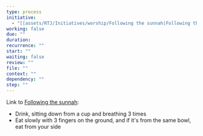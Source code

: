 ```yaml
---
type: process
initiative:
  - "[[assets/RTJ/Initiatives/worship/Following the sunnah|Following the sunnah]]"
working: false
due: ""
duration: 
recurrence: ""
start: ""
waiting: false
review: ""
file: ""
context: ""
dependency: ""
step: ""
---
```


Link to [Following the sunnah](assets/RTJ/Initiatives/worship/Following%20the%20sunnah.md):

* Drink, sitting down from a cup and breathing 3 times
* Eat slowly with 3 fingers on the ground, and if it's from the same bowl, eat from your side
